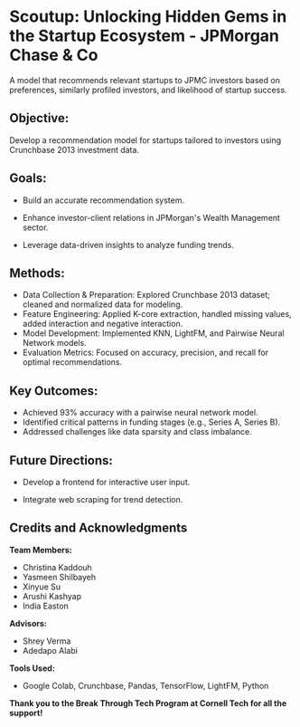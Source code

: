 # Scoutup: Unlocking Hidden Gems in the Startup Ecosystem - JPMorgan Chase & Co
A model that recommends relevant startups to JPMC investors based on preferences, similarly profiled investors, and likelihood of startup success. 



## Objective:

Develop a recommendation model for startups tailored to investors using Crunchbase 2013 investment data.

## Goals:

* Build an accurate recommendation system.

* Enhance investor-client relations in JPMorgan's Wealth Management sector.

* Leverage data-driven insights to analyze funding trends.

## Methods:

* Data Collection & Preparation: Explored Crunchbase 2013 dataset; cleaned and normalized data for modeling.
* Feature Engineering: Applied K-core extraction, handled missing values, added interaction and negative interaction. 
* Model Development: Implemented KNN, LightFM, and Pairwise Neural Network models.
* Evaluation Metrics: Focused on accuracy, precision, and recall for optimal recommendations.

## Key Outcomes:

* Achieved 93% accuracy with a pairwise neural network model.
* Identified critical patterns in funding stages (e.g., Series A, Series B).
* Addressed challenges like data sparsity and class imbalance.

## Future Directions:

* Develop a frontend for interactive user input.

* Integrate web scraping for trend detection.


## Credits and Acknowledgments

**Team Members:**

* Christina Kaddouh
* Yasmeen Shilbayeh
* Xinyue Su
* Arushi Kashyap
* India Easton

**Advisors:**

* Shrey Verma
* Adedapo Alabi

**Tools Used:**

* Google Colab, Crunchbase, Pandas, TensorFlow, LightFM, Python

**Thank you to the Break Through Tech Program at Cornell Tech for all the support!**









